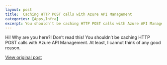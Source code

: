 ```yaml
---
layout: post
title:  Caching HTTP POST calls with Azure API Management
categories: [Apps,Infra]
excerpt: You shouldn’t be caching HTTP POST calls with Azure API Management
---
```


Hi! Why are you here?! Don’t read this! You shouldn’t be caching HTTP POST calls with Azure API Management. At least, I cannot think of any good reason.

[View original post](https://medium.com/@jochenvanwylick/caching-http-post-calls-with-azure-api-management-bcd00999d529)

